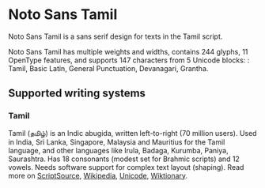 
# Noto Sans Tamil

Noto Sans Tamil is a sans serif design for texts in the Tamil script. 

Noto Sans Tamil has multiple weights and widths, contains 244 glyphs, 11 OpenType features, and supports 147 characters from 5 Unicode blocks: : Tamil, Basic Latin, General Punctuation, Devanagari, Grantha.


## Supported writing systems


### Tamil

Tamil (தமிழ்) is an Indic abugida, written left-to-right (70 million users). Used in India, Sri Lanka, Singapore, Malaysia and Mauritius for the Tamil language, and other languages like Irula, Badaga, Kurumba, Paniya, Saurashtra. Has 18 consonants (modest set for Brahmic scripts) and 12 vowels. Needs software support for complex text layout (shaping). Read more on [ScriptSource](https://scriptsource.org/scr/Taml), [Wikipedia](https://en.wikipedia.org/wiki/ISO_15924:Taml), [Unicode](https://www.unicode.org/versions/Unicode13.0.0/ch12.pdf#G10162), [Wiktionary](https://en.wiktionary.org/wiki/Category:Tamil_script).


